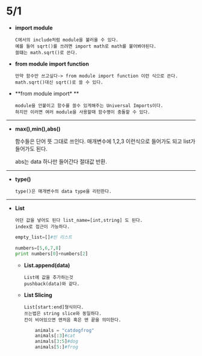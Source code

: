 5/1
======

*	**import module**

		C에서의 include처럼 module을 불러올 수 있다.
		예를 들어 sqrt()를 쓰려면 import math로 math를 불어봐야된다.
		쓸떄는 math.sqrt()로 쓴다.

*	**from module import function**

		만약 함수만 쓰고싶다-> from module import function 이런 식으로 쓴다.
		math.sqrt()대신 sqrt()로 쓸 수 있다.

*	**from module import\* **

		module을 안붙이고 함수를 쓸수 있게해주는 Universal Imports이다.
		하지만 이러면 여러 module을 사용할때 함수명이 충돌할 수 있다.

***

*	**max(),min(),abs()**

	함수들은 단어 뜻 그대로 쓰인다.
	매개변수에 1,2,3 이런식으로 들어가도 되고 list가 들어가도 된다.

	abs는 data 하나만 들어간다 절대값 반환.

***

*	**type()**
	
		type()은 매개변수의 data type을 리턴한다.

***

*	**List**

		어던 값을 넣어도 된다 list_name=[int,string] 도 된다.
		index로 접근이 가능하다.

	```python
	empty_list=[]#빈 리스트 

	numbers=[5,6,7,8]
	print numbers[0]+numbers[2]

	```

	*	**List.append(data)**

			List에 값을 추가하는것 
			pushback(data)와 같다.

	*	**List Slicing**

			List[start:end]형식이다.
			쓰는법은 string slice와 동일하다.
			칸이 비어있으면 맨처음 혹은 맨 끝을 의미한다.

		```python
			animals = "catdogfrog"
			animals[:3]#cat
			animals[3:5]#dog
			animals[5:]#frog
		```





